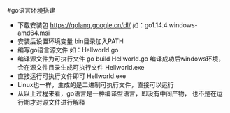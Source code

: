 #go语言环境搭建
* 下载安装包 https://golang.google.cn/dl/
如：go1.14.4.windows-amd64.msi
* 安装后设置环境变量 bin目录加入PATH
* 编写go语言源文件
如：Hellworld.go
* 编译源文件为可执行文件
go build Hellworld.go
编译成功后windows环境，会在源文件目录生成可执行文件
Hellworld.exe
* 直接运行可执行文件即可
Hellworld.exe
* Linux也一样，生成的是二进制可执行文件，直接可以运行
* 从以上过程来看，go语言是一种编译型语言，即没有中间产物，
也不是在运行期才对源文件进行解释